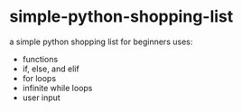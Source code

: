 # simple-python-shopping-list
a simple python shopping list for beginners
uses:
- functions
- if, else, and elif
- for loops
- infinite while loops
- user input
